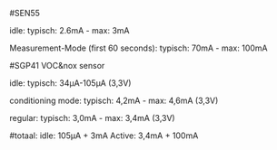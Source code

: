 #SEN55

idle: 
typisch: 2.6mA - max: 3mA

Measurement-Mode (first 60 seconds):
typisch: 70mA - max: 100mA


#SGP41 VOC&nox sensor

idle:
typisch: 34µA-105µA (3,3V)

conditioning mode:
typisch: 4,2mA - max: 4,6mA (3,3V)

regular:
typisch: 3,0mA - max: 3,4mA (3,3V)


#totaal:
idle: 105µA + 3mA
Active: 3,4mA + 100mA


